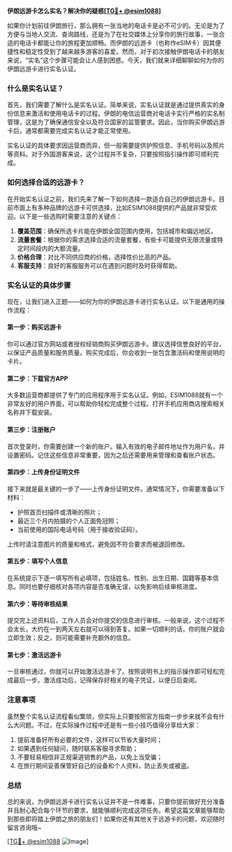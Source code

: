 **伊朗远游卡怎么实名？解决你的疑惑[[TG💪+ @esim1088](https://t.me/s/esim1088)]**

如果你计划前往伊朗旅行，那么拥有一张当地的电话卡是必不可少的。无论是为了方便与当地人交流、查询路线，还是为了在社交媒体上分享你的旅行故事，一张合适的电话卡都能让你的旅程更加顺畅。而伊朗的远游卡（也称作eSIM卡）因其便捷性和稳定性受到了越来越多游客的喜爱。然而，对于初次接触伊朗电话卡的朋友来说，“实名”这个步骤可能会让人感到困惑。今天，我们就来详细聊聊如何为你的伊朗远游卡进行实名认证。

### 什么是实名认证？

首先，我们需要了解什么是实名认证。简单来说，实名认证就是通过提供真实的身份信息来激活和使用电话卡的过程。伊朗的电信运营商对电话卡实行严格的实名制管理，这是为了确保通信安全以及符合国家的监管要求。因此，当你购买伊朗远游卡后，通常都需要完成实名认证才能正常使用。

实名认证的具体要求因运营商而异，但一般需要提供护照信息、手机号码以及照片等资料。对于外国游客来说，这个过程并不复杂，只要按照指引操作即可顺利完成。

### 如何选择合适的远游卡？

在开始实名认证之前，我们先来了解一下如何选择一款适合自己的伊朗远游卡。目前市面上有多种品牌的远游卡可供选择，比如ESIM1088提供的产品就非常受欢迎。以下是一些选购时需要注意的关键点：

1. **覆盖范围**：确保所选卡片能在伊朗全国范围内使用，包括城市和偏远地区。
2. **流量套餐**：根据你的需求选择合适的流量套餐，有些卡可能提供无限流量或特定时间段内的大额流量。
3. **价格合理**：对比不同供应商的价格，选择性价比高的产品。
4. **客服支持**：良好的客服服务可以在遇到问题时及时获得帮助。

### 实名认证的具体步骤

现在，让我们进入正题——如何为你的伊朗远游卡进行实名认证。以下是通用的操作流程：

#### 第一步：购买远游卡

你可以通过官方网站或者授权经销商购买伊朗远游卡。建议选择信誉良好的平台，以保证产品质量和服务质量。购买完成后，你会收到一张包含激活码和使用说明的卡片。

#### 第二步：下载官方APP

大多数运营商都提供了专门的应用程序用于实名认证。例如，ESIM1088就有一个非常友好的用户界面，可以帮助你轻松完成整个过程。打开手机应用商店搜索相关名称并下载安装。

#### 第三步：注册账户

首次登录时，你需要创建一个新的账户。输入有效的电子邮件地址作为用户名，并设置密码。记住这些信息非常重要，因为之后还需要用来管理和查看账户状态。

#### 第四步：上传身份证明文件

接下来就是最关键的一步了——上传身份证明文件。通常情况下，你需要准备以下材料：
- 护照首页扫描件或清晰的照片；
- 最近三个月内拍摄的个人正面免冠照；
- 当前使用的国际电话号码（用于接收验证码）。

上传时请注意图片的质量和格式，避免因不符合要求而被退回修改。

#### 第五步：填写个人信息

在系统提示下逐一填写所有必填项，包括姓名、性别、出生日期、国籍等基本信息。同时也要仔细核对各项内容是否准确无误，以免影响后续审核进度。

#### 第六步：等待审核结果

提交完上述资料后，工作人员会对你提交的信息进行审核。一般来说，这个过程不会太长，大约在一到两天左右就可以得到答复。如果一切顺利的话，你的账户就会立即生效；反之，则可能需要补充额外的信息。

#### 第七步：激活远游卡

一旦审核通过，你就可以开始激活远游卡了。按照说明书上的指示操作即可轻松完成最后一步。激活成功后，记得保存好相关的电子凭证，以便日后查阅。

### 注意事项

虽然整个实名认证流程看似繁琐，但实际上只要按照官方指南一步步来就不会有什么大问题。不过，在实际操作过程中还是有一些小技巧值得分享给大家：

1. 提前准备好所有必要的文件，这样可以节省大量时间；
2. 如果遇到任何疑问，随时联系客服寻求帮助；
3. 不要轻易相信非正规渠道销售的产品，以免上当受骗；
4. 在旅行期间妥善保管好自己的设备和个人资料，防止丢失或被盗。

### 总结

总的来说，为伊朗远游卡进行实名认证并不是一件难事，只要你提前做好充分准备并且耐心配合每个环节的要求，就能够顺利完成这项任务。希望这篇文章能够帮助到那些即将踏上伊朗之旅的朋友们！如果你还有其他关于远游卡的问题，欢迎随时留言咨询哦~

[[TG💪+ @esim1088](https://t.me/s/esim1088) ![Image](https://i.postimg.cc/4NQfJmqS/Snipaste-2025-05-13-00-14-12.png)]